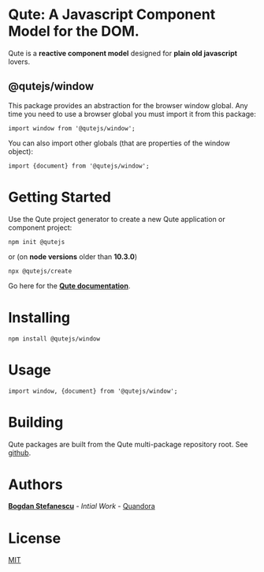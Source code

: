 # Qute: A Javascript Component Model for the DOM.

Qute is a **reactive component model** designed for **plain old javascript** lovers.

## @qutejs/window

This package provides an abstraction for the browser window global. Any time you need to use a browser global you must import it from this package:

```
import window from '@qutejs/window';
```

You can also import other globals (that are properties of the window object):

```
import {document} from '@qutejs/window';
```

# Getting Started

Use the Qute project generator to create a new Qute application or component project:

```
npm init @qutejs
```

or (on **node versions** older than **10.3.0**)

```
npx @qutejs/create
```

Go here for the **[Qute documentation](https://qutejs.org)**.

# Installing

```
npm install @qutejs/window
```

# Usage

```
import window, {document} from '@qutejs/window';
```

# Building

Qute packages are built from the Qute multi-package repository root.
See [github](https://github.com/bstefanescu/qutejs).

# Authors

**[Bogdan Stefanescu](mailto:bogdan@quandora.com)** - *Intial Work* - [Quandora](https://quandora.com)

# License

[MIT](LICENSE)


